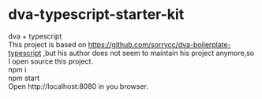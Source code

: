 # dva-typescript-starter-kit  
dva + typescript  
This project is based on https://github.com/sorrycc/dva-boilerplate-typescript ,but his author does not seem to maintain his project anymore,so I open source this project.  
npm i  
npm start  
Open http://localhost:8080 in you browser.  
